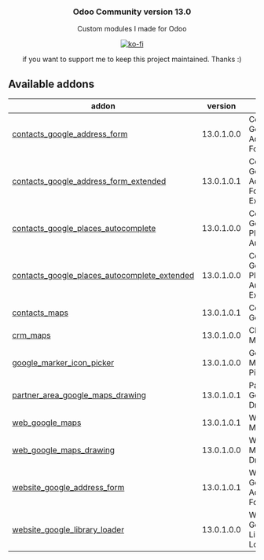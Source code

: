 <div align="center">
    <h3>Odoo Community version 13.0</h3>
    <p>Custom modules I made for Odoo</p>
    <p><a href="https://ko-fi.com/P5P4FOM0" target="_blank"><img src="https://www.ko-fi.com/img/donate_sm.png" alt="ko-fi"/></a></p>
    <p>if you want to support me to keep this project maintained. Thanks :)</p>
</div>

Available addons
----------------
addon | version | summary
--- | --- | ---
[contacts_google_address_form](contacts_google_address_form/) | 13.0.1.0.0 | Contacts Google Address Form
[contacts_google_address_form_extended](contacts_google_address_form_extended/) | 13.0.1.0.1 | Contacts Google Address Form Extended
[contacts_google_places_autocomplete](contacts_google_places_autocomplete/) | 13.0.1.0.0 | Contacts Google Places Autocomplete
[contacts_google_places_autocomplete_extended](contacts_google_places_autocomplete_extended/) | 13.0.1.0.0 | Contacts Google Places Autocomplete Extended
[contacts_maps](contacts_maps/) | 13.0.1.0.1 | Contacts Google Maps
[crm_maps](crm_maps/) | 13.0.1.0.0 | CRM Google Maps
[google_marker_icon_picker](google_marker_icon_picker/) | 13.0.1.0.0 | Google Marker Icon Picker
[partner_area_google_maps_drawing](partner_area_google_maps_drawing/) | 13.0.1.0.1 | Partner Area Google Maps Drawing
[web_google_maps](web_google_maps/) | 13.0.1.0.1 | Web Google Maps
[web_google_maps_drawing](web_google_maps_drawing/) | 13.0.1.0.0 | Web Google Maps Drawing
[website_google_address_form](website_google_address_form/) | 13.0.1.0.1 | Website Google Address Form
[website_google_library_loader](website_google_library_loader/) | 13.0.1.0.0 | Website Google Library Loader
